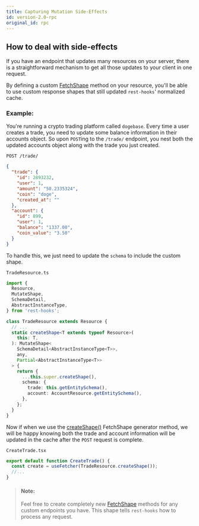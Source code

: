 ```yaml
---
title: Capturing Mutation Side-Effects
id: version-2.0-rpc
original_id: rpc
---
```


## How to deal with side-effects

If you have an endpoint that updates many resources on your server,
there is a straightforward mechanism to get all those updates
to your client in one request.

By defining a custom [FetchShape](../api/FetchShape.md) method on your resource,
you'll be able to use custom response shapes that still
updated `rest-hooks`' normalized cache.

### Example:

You're running a crypto trading platform called `dogebase`. Every time
a user creates a trade, you need to update some balance information
in their accounts object. So upon `POST`ing to the `/trade/` endpoint,
you nest both the updated accounts object along with the trade you just
created.

`POST /trade/`

```json
{
  "trade": {
    "id": 2893232,
    "user": 1,
    "amount": "50.2335324",
    "coin": "doge",
    "created_at": ""
  },
  "account": {
    "id": 899,
    "user": 1,
    "balance": "1337.00",
    "coin_value": "3.50"
  }
}
```

To handle this, we just need to update the `schema` to include the custom
shape.

`TradeResource.ts`

```typescript
import {
  Resource,
  MutateShape,
  SchemaDetail,
  AbstractInstanceType,
} from 'rest-hooks';

class TradeResource extends Resource {
  // ...
  static createShape<T extends typeof Resource>(
    this: T,
  ): MutateShape<
    SchemaDetail<AbstractInstanceType<T>>,
    any,
    Partial<AbstractInstanceType<T>>
  > {
    return {
      ...this.super.createShape(),
      schema: {
        trade: this.getEntitySchema(),
        account: AccountResource.getEntitySchema(),
      },
    };
  }
}
```

Now if when we use the [createShape()](../api/Resource.md#createshape) FetchShape generator method,
we will be happy knowing both the trade and account information will
be updated in the cache after the `POST` request is complete.

`CreateTrade.tsx`

```typescript
export default function CreateTrade() {
  const create = useFetcher(TradeResource.createShape());
  //...
}
```

> #### Note:
>
> Feel free to create completely new [FetchShape](../api/FetchShape.md) methods for any custom
> endpoints you have. This shape tells `rest-hooks` how to process any
> request.
